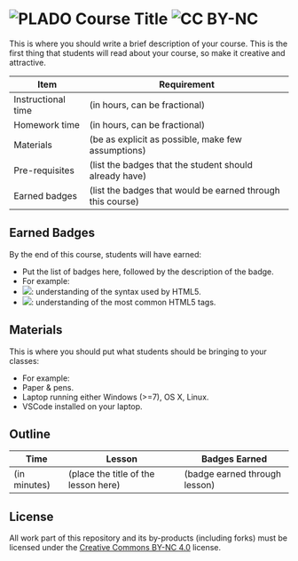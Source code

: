 # ![PLADO](http://plado.ca/s/logo-tiny.png) Course Title ![CC BY-NC](https://licensebuttons.net/l/by-nc/4.0/80x15.png)

This is where you should write a brief description of your course. This is the first thing
that students will read about your course, so make it creative and attractive.

Item                    | Requirement
---                     | ---
Instructional time      | (in hours, can be fractional)
Homework time           | (in hours, can be fractional)
Materials               | (be as explicit as possible, make few assumptions)
Pre-requisites          | (list the badges that the student should already have)
Earned badges           | (list the badges that would be earned through this course)

## Earned Badges

By the end of this course, students will have earned:

 - Put the list of badges here, followed by the description of the badge.
 - For example:
  - [![](https://img.shields.io/badge/skill-HTML5%20Syntax-blue.svg?style=flat)](): understanding of the syntax used by HTML5.
  - [![](https://img.shields.io/badge/skill-HTML5%20Tags-blue.svg?style=flat)](): understanding of the most common HTML5 tags.

## Materials

This is where you should put what students should be bringing to your classes:

 - For example:
  - Paper & pens.
  - Laptop running either Windows (>=7), OS X, Linux.
  - VSCode installed on your laptop.

## Outline

Time         | Lesson                               | Badges Earned
---          | ---                                  | ---
(in minutes) | (place the title of the lesson here) | (badge earned through lesson)

## License

All work part of this repository and its by-products (including forks) must
be licensed under the [Creative Commons BY-NC 4.0](http://creativecommons.org/licenses/by-nc/4.0/)
license.

